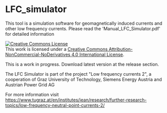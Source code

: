 # LFC_simulator
This tool is a simulation software for geomagnetically induced currents and other low frequency currents. Please read the 'Manual_LFC_Simulator.pdf' for detailed information

<a rel="license" href="http://creativecommons.org/licenses/by-nc-nd/4.0/"><img alt="Creative Commons License" style="border-width:0" src="https://i.creativecommons.org/l/by-nc-nd/4.0/88x31.png" /></a><br />This work is licensed under a <a rel="license" href="http://creativecommons.org/licenses/by-nc-nd/4.0/">Creative Commons Attribution-NonCommercial-NoDerivatives 4.0 International License</a>.

This is a work in progress. Download latest version at the release section.

The LFC Simulator is part of the project "Low frequency currents 2", a cooperation of Graz University of Technology, Siemens Energy Austria and Austrian Power Grid AG

For more information visit https://www.tugraz.at/en/institutes/iean/research/further-research-topics/low-frequency-neutral-point-currents-2/ 
